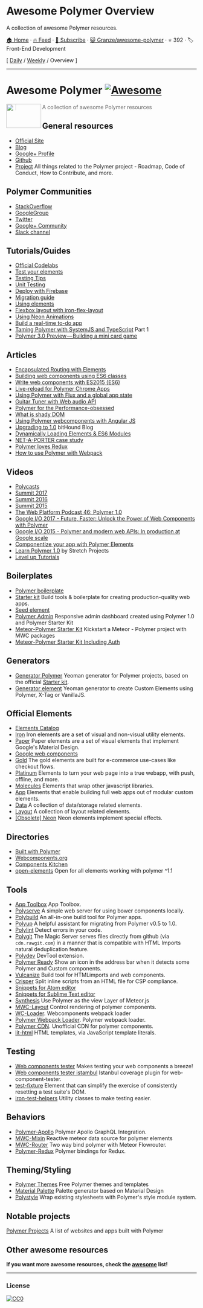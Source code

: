 # Awesome Polymer Overview

A collection of awesome Polymer resources.

[🏠 Home](/README.md) · [🔥 Feed](https://test.trackawesomelist.com/Granze/awesome-polymer/rss.xml) · [📮 Subscribe](https://trackawesomelist.us17.list-manage.com/subscribe?u=d2f0117aa829c83a63ec63c2f&id=36a103854c) · [😺 Granze/awesome-polymer](https://github.com/Granze/awesome-polymer) · ⭐ 392 · 🏷️ Front-End Development

[ [Daily](/content/Granze/awesome-polymer/README.md) / [Weekly](/content/Granze/awesome-polymer/week/README.md) / Overview ]

---

# Awesome Polymer [![Awesome](https://cdn.rawgit.com/sindresorhus/awesome/d7305f38d29fed78fa85652e3a63e154dd8e8829/media/badge.svg)](https://github.com/sindresorhus/awesome)

<a href="https://www.polymer-project.org"><img src="https://www.polymer-project.org/images/logos/p-logo.png" align="left" height="64" width="92"></a>

> A collection of awesome Polymer resources

## General resources

*   [Official Site](https://www.polymer-project.org)
*   [Blog](https://blog.polymer-project.org/)
*   [Google+ Profile](https://plus.google.com/+PolymerProject/)
*   [Github](https://github.com/polymer)
*   [Project](https://github.com/polymer/project) All things related to the Polymer project - Roadmap, Code of Conduct, How to Contribute, and more.

## Polymer Communities

*   [StackOverflow](http://stackoverflow.com/questions/tagged/polymer)
*   [GoogleGroup](https://groups.google.com/forum/#!forum/polymer-dev)
*   [Twitter](https://twitter.com/polymer)
*   [Google+ Community](https://plus.google.com/u/1/communities/115626364525706131031)
*   [Slack channel](http://polymer-slack.herokuapp.com/)

## Tutorials/Guides

*   [Official Codelabs](https://codelabs.developers.google.com/polymer-summit)
*   [Test your elements](https://www.polymer-project.org/2.0/docs/tools/tests)
*   [Testing Tips](https://medium.com/google-developer-experts/polymer-testing-tips-f217ba94a64)
*   [Unit Testing](https://medium.com/@granze/polymer-unit-testing-d6a69910dc31)
*   [Deploy with Firebase](https://www.polymer-project.org/2.0/start/toolbox/deploy)
*   [Migration guide](https://www.polymer-project.org/1.0/docs/migration.html)
*   [Using elements](https://elements.polymer-project.org/guides/using-elements)
*   [Flexbox layout with iron-flex-layout](https://elements.polymer-project.org/guides/flex-layout)
*   [Using Neon Animations](https://elements.polymer-project.org/guides/using-neon-animations)
*   [Build a real-time to-do app](https://scotch.io/tutorials/build-a-real-time-polymer-to-do-app)
*   [Taming Polymer with SystemJS and TypeScript](http://blog.charto.net/typescript/Taming-Polymer-with-SystemJS-and-TypeScript-part-1/) Part 1
*   [Polymer 3.0 Preview — Building a mini card game](https://medium.com/@jecelynyeen/polymer-3-0-preview-building-a-mini-card-game-ce8948265fd6)

## Articles

*   [Encapsulated Routing with Elements](https://www.polymer-project.org/1.0/articles/routing.html)
*   [Building web components using ES6 classes](https://www.polymer-project.org/1.0/articles/es6.html)
*   [Write web components with ES2015 (ES6)](http://www.revillweb.com/tutorials/web-components-with-es2015-es6/)
*   [Live-reload for Polymer Chrome Apps](http://codingwithgerwin.blogspot.it/2015/07/live-reload-for-polymer-chrome-apps.html)
*   [Using Polymer with Flux and a global app state](http://paulusschoutsen.nl/blog/2015/07/using-polymer-with-flux-and-a-global-app-state/)
*   [Guitar Tuner with Web audio API](https://aerotwist.com/blog/guitar-tuner/)
*   [Polymer for the Performance-obsessed](https://aerotwist.com/blog/polymer-for-the-performance-obsessed/)
*   [What is shady DOM](https://www.polymer-project.org/1.0/articles/shadydom.html)
*   [Using Polymer webcomponents with Angular JS](http://jcrowther.io/2015/05/26/using-polymer-webcomponents-with-angular-js/)
*   [Upgrading to 1.0](https://www.bithound.io/blog/post/upgrading-to-polymer-10) bitHound Blog
*   [Dynamically Loading Elements & ES6 Modules](http://addyosmani.github.io/webcomponent-samples/polymer/modules/)
*   [NET-A-PORTER case study](https://developers.google.com/web/showcase/case-study/net-a-porter)
*   [Polymer loves Redux](https://medium.com/collaborne-engineering/polymer-loves-redux-f89a863394d9#.7f4z92ppy)
*   [How to use Polymer with Webpack](https://medium.com/dev-channel/how-to-use-polymer-with-webpack-b41812d78b15)

## Videos

*   [Polycasts](https://www.youtube.com/playlist?list=PLOU2XLYxmsII5c3Mgw6fNYCzaWrsM3sMN)
*   [Summit 2017](https://www.youtube.com/watch?v=TDpiyrcOO30\&list=PLNYkxOF6rcIDP0PqVaJxqNWwIgvoEPzJi)
*   [Summit 2016](https://www.youtube.com/watch?v=0iM0DZjYGqg\&list=PLNYkxOF6rcICc687SxHQRuo9TVNOJelSZ)
*   [Summit 2015](https://www.youtube.com/playlist?list=PLNYkxOF6rcICdISJclfQhj2S8QZGjXV8J)
*   [The Web Platform Podcast 46: Polymer 1.0](https://www.youtube.com/watch?v=d9tNO3n0RlM)
*   [Google I/O 2017 - Future, Faster: Unlock the Power of Web Components with Polymer](https://www.youtube.com/watch?v=cuoZenpQveQ)
*   [Google I/O 2015 - Polymer and modern web APIs: In production at Google scale](https://www.youtube.com/watch?v=fD2As5RmM8Q)
*   [Componentize your app with Polymer Elements](https://youtu.be/7WgEuNZCCHk)
*   [Learn Polymer 1.0](https://www.youtube.com/playlist?list=PLPaj_o9gjMYll0sSb47TrzQCjIo5iqQZm) by Stretch Projects
*   [Level up Tutorials](https://www.youtube.com/playlist?list=PLLnpHn493BHGhoGAb2PRKzv4Zw3QoatK-)

## Boilerplates

*   [Polymer boilerplate](https://github.com/webcomponents/polymer-boilerplate)
*   [Starter kit](https://developers.google.com/web/tools/polymer-starter-kit/) Build tools & boilerplate for creating production-quality web apps.
*   [Seed element](https://github.com/polymerlabs/seed-element)
*   [Polymer Admin](https://github.com/akveo/polymer-admin) Responsive admin dashboard created using Polymer 1.0 and Polymer Starter Kit
*   [Meteor-Polymer Starter Kit](https://github.com/aruntk/kickstart-meteor-polymer) Kickstart a Meteor - Polymer project with MWC packages
*   [Meteor-Polymer Starter Kit Including Auth](https://github.com/aruntk/kickstart-meteor-polymer-with-auth)

## Generators

*   [Generator Polymer](https://github.com/yeoman/generator-polymer) Yeoman generator for Polymer projects, based on the official [Starter kit](https://developers.google.com/web/tools/polymer-starter-kit/).
*   [Generator element](https://www.npmjs.com/package/generator-element) Yeoman generator to create Custom Elements using Polymer, X-Tag or VanillaJS.

## Official Elements

*   [Elements Catalog](https://www.webcomponents.org/collection/Polymer/elements)
*   [Iron](https://www.webcomponents.org/collection/PolymerElements/iron-elements) Iron elements are a set of visual and non-visual utility elements.
*   [Paper](https://www.webcomponents.org/collection/PolymerElements/paper-elements) Paper elements are a set of visual elements that implement Google's Material Design.
*   [Google web components](https://www.webcomponents.org/collection/GoogleWebComponents/google-web-components)
*   [Gold](https://www.webcomponents.org/collection/PolymerElements/gold-elements) The gold elements are built for e-commerce use-cases like checkout flows.
*   [Platinum](https://www.webcomponents.org/collection/PolymerElements/platinum-elements) Elements to turn your web page into a true webapp, with push, offline, and more.
*   [Molecules](https://www.webcomponents.org/collection/PolymerElements/molecules) Elements that wrap other javascript libraries.
*   [App](https://www.webcomponents.org/collection/PolymerElements/app-elements) Elements that enable building full web apps out of modular custom elements.
*   [Data](https://www.webcomponents.org/collection/PolymerElements/data-elements) A collection of data/storage related elements.
*   [Layout](https://www.webcomponents.org/collection/PolymerElements/layout-elements) A collection of layout related elements.
*   [\[Obsolete\] Neon](https://elements.polymer-project.org/browse?package=neon-elements) Neon elements implement special effects.

## Directories

*   [Built with Polymer](http://builtwithpolymer.org/)
*   [Webcomponents.org](https://webcomponents.org/)
*   [Components Kitchen](http://component.kitchen/)
*   [open-elements](http://open-elements.org) Open for all elements working with polymer ^1.1

## Tools

*   [App Toolbox](https://www.polymer-project.org/2.0/toolbox/) App Toolbox.
*   [Polyserve](https://github.com/polymerlabs/polyserve) A simple web server for using bower components locally.
*   [Polybuild](https://github.com/PolymerLabs/polybuild) An all-in-one build tool for Polymer apps.
*   [Polyup](https://github.com/PolymerLabs/polyup) A helpful assistant for migrating from Polymer v0.5 to 1.0.
*   [Polylint](https://github.com/PolymerLabs/polylint) Detect errors in your code.
*   [Polygit](http://polygit.org/) The Magic Server serves files directly from github (via `cdn.rawgit.com`) in a manner that is compatible with HTML Imports natural deduplication feature.
*   [Polydev](https://github.com/PolymerLabs/polydev) DevTool extension.
*   [Polymer Ready](https://chrome.google.com/webstore/detail/polymer-ready/aaifiopbmiecbpladpjaoemohhfjcbdk) Show an icon in the address bar when it detects some Polymer and Custom components.
*   [Vulcanize](https://github.com/Polymer/vulcanize) Build tool for HTMLimports and web components.
*   [Crisper](https://github.com/PolymerLabs/crisper) Split inline scripts from an HTML file for CSP compliance.
*   [Snippets for Atom editor](https://atom.io/packages/polymer-snippets)
*   [Snippets for Sublime Text editor](https://packagecontrol.io/packages/Polymer%20%26%20Web%20Component%20Snippets)
*   [Synthesis](https://github.com/meteorwebcomponents/synthesis) Use Polymer as the view Layer of Meteor.js
*   [MWC-Layout](https://github.com/meteorwebcomponents/layout) Control rendering of polymer components.
*   [WC-Loader](https://github.com/aruntk/wc-loader). Webcomponents webpack loader
*   [Polymer Webpack Loader](https://github.com/webpack-contrib/polymer-webpack-loader). Polymer webpack loader.
*   [Polymer CDN](https://github.com/download/polymer-cdn). Unofficial CDN for polymer components.
*   [lit-html](https://github.com/Polymer/lit-html) HTML templates, via JavaScript template literals.

## Testing

*   [Web components tester](https://github.com/Polymer/web-component-tester) Makes testing your web components a breeze!
*   [Web components tester istambul](https://github.com/thedeeno/web-component-tester-istanbul) Istanbul coverage plugin for web-component-tester.
*   [test-fixture](https://github.com/PolymerElements/test-fixture) Element that can simplify the exercise of consistently resetting a test suite's DOM.
*   [iron-test-helpers](https://github.com/PolymerElements/iron-test-helpers) Utility classes to make testing easier.

## Behaviors

*   [Polymer-Apollo](https://github.com/aruntk/polymer-apollo) Polymer Apollo GraphQL Integration.
*   [MWC-Mixin](https://github.com/meteorwebcomponents/mixin) Reactive meteor data source for polymer elements
*   [MWC-Router](https://github.com/meteorwebcomponents/router) Two way bind polymer with Meteor Flowrouter.
*   [Polymer-Redux](https://github.com/tur-nr/polymer-redux) Polymer bindings for Redux.

## Theming/Styling

*   [Polymer Themes](https://polymerthemes.com/) Free Polymer themes and templates
*   [Material Palette](https://www.materialpalette.com/) Palette generator based on Material Design
*   [Polystyle](https://poly-style.appspot.com/demo/) Wrap existing stylesheets with Polymer's style module system.

## Notable projects

[Polymer Projects](https://github.com/abdonrd/PolymerProjects) A list of websites and apps built with Polymer

## Other awesome resources

**If you want more awesome resources, check the [awesome](https://github.com/sindresorhus/awesome) list!**

***

### License

[![CC0](http://i.creativecommons.org/p/zero/1.0/88x31.png)](http://creativecommons.org/publicdomain/zero/1.0/)

